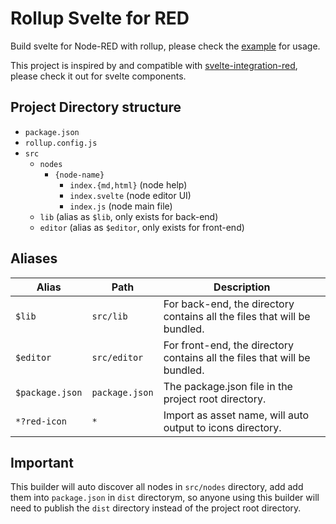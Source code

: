 # Rollup Svelte for RED

Build svelte for Node-RED with rollup, please check the [example](example) for usage.

This project is inspired by and compatible with [svelte-integration-red](https://gitlab.com/2WeltenChris/svelte-integration-red), please check it out for svelte components.

## Project Directory structure

-   `package.json`
-   `rollup.config.js`
-   `src`
    -   `nodes`
        -   `{node-name}`
            -   `index.{md,html}` (node help)
            -   `index.svelte` (node editor UI)
            -   `index.js` (node main file)
    -   `lib` (alias as `$lib`, only exists for back-end)
    -   `editor` (alias as `$editor`, only exists for front-end)

## Aliases

| Alias           | Path           | Description                                                               |
| --------------- | -------------- | ------------------------------------------------------------------------- |
| `$lib`          | `src/lib`      | For back-end, the directory contains all the files that will be bundled.  |
| `$editor`       | `src/editor`   | For front-end, the directory contains all the files that will be bundled. |
| `$package.json` | `package.json` | The package.json file in the project root directory.                      |
| `*?red-icon`    | `*`            | Import as asset name, will auto output to icons directory.                |

## Important

This builder will auto discover all nodes in `src/nodes` directory, add add them into `package.json` in `dist` directorym, so anyone using this builder will need to publish the `dist` directory instead of the project root directory.

